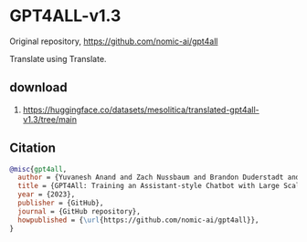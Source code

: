 # GPT4ALL-v1.3

Original repository, https://github.com/nomic-ai/gpt4all

Translate using Translate.

## download

1. https://huggingface.co/datasets/mesolitica/translated-gpt4all-v1.3/tree/main

## Citation

```bibtex
@misc{gpt4all,
  author = {Yuvanesh Anand and Zach Nussbaum and Brandon Duderstadt and Benjamin Schmidt and Andriy Mulyar},
  title = {GPT4All: Training an Assistant-style Chatbot with Large Scale Data Distillation from GPT-3.5-Turbo},
  year = {2023},
  publisher = {GitHub},
  journal = {GitHub repository},
  howpublished = {\url{https://github.com/nomic-ai/gpt4all}},
}
```